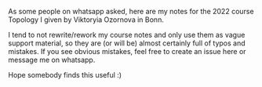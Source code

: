As some people on whatsapp asked, here are my notes for the 2022 course Topology I given by Viktoryia Ozornova in Bonn.

I tend to not rewrite/rework my course notes and only use them as vague support material, so they are (or will be) almost certainly full of typos and mistakes.
If you see obvious mistakes, feel free to create an issue here or message me on whatsapp.

Hope somebody finds this useful :)
